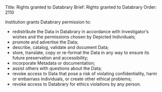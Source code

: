 Title: Rights granted to Databrary
Brief: Rights granted to Databrary
Order: 2110

Institution grants Databrary permission to:

- redistribute the Data in Databrary in accordance with Investigator’s wishes and the permissions chosen by Depicted Individuals;
- promote and advertise the Data;
- describe, catalog, validate and document Data;
- store, translate, copy or re-format the Data in any way to ensure its future preservation and accessibility;
- incorporate Metadata or documentation;
- assist others with questions about the Data;
- revoke access to Data that pose a risk of violating confidentiality, harm or embarrass individuals, or create other ethical problems;
- revoke access to Databrary for ethics violations by any person.
